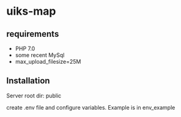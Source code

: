 # uiks-map

## requirements

* PHP 7.0
* some recent MySql
* max_upload_filesize=25M

## Installation

Server root dir: public

create .env file and configure variables. Example is in env_example
